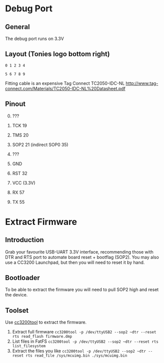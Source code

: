 # Debug Port
## General
The debug port runs on 3.3V
## Layout (Tonies logo bottom right)
`0 1 2 3 4`

`5 6 7 8 9`

Fitting cable is an expensive Tag Connect TC2050-IDC-NL
http://www.tag-connect.com/Materials/TC2050-IDC-NL%20Datasheet.pdf

## Pinout
0. ???
1. TCK 19
2. TMS 20
3. SOP2 21 (indirect SOP0 35)
4. ???

5. GND
6. RST 32
7. VCC (3.3V)
8. RX 57
9. TX 55

# Extract Firmware
## Introduction
Grab your favourite USB-UART 3.3V interface, recommending those with DTR and RTS port to automate board reset + bootflag (SOP2). You may also use a CC3200 Launchpad, but then you will need to reset it by hand.
## Bootloader
To be able to extract the firmware you will need to pull SOP2 high and reset the device.
## Toolset
Use [cc3200tool](https://github.com/ALLTERCO/cc3200tool) to extract the firmware.
1. Extract full firmware `cc3200tool -p /dev/ttyUSB2 --sop2 ~dtr --reset rts read_flash firmware.dmp`
2. List files in FatFS `cc3200tool -p /dev/ttyUSB2 --sop2 ~dtr --reset rts list_filesystem`
3. Extract the files you like `cc3200tool -p /dev/ttyUSB2 --sop2 ~dtr --reset rts read_file /sys/mcuimg.bin ./sys/mcuimg.bin`